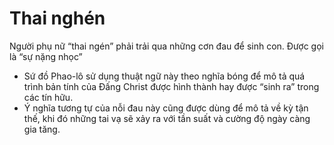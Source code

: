 # Thai nghén

Người phụ nữ “thai ngén” phải trải qua những cơn đau để sinh con. Được gọi là “sự nặng nhọc” 
- Sứ đồ Phao-lô sử dụng thuật ngữ này theo nghĩa bóng để mô tả quá trình bản tính của Đấng Christ được hình thành hay được “sinh ra” trong các tín hữu. 
- Ý nghĩa tương tự của nỗi đau này cũng được dùng để mô tả về kỳ tận thế, khi đó những tai vạ sẽ xảy ra với tần suất và cường độ ngày càng gia tăng.

